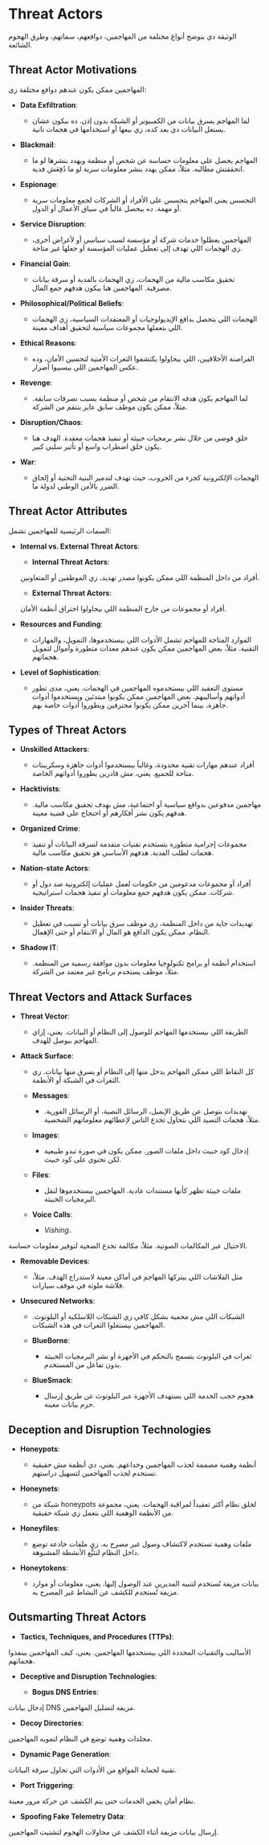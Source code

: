 # Threat Actors

الوثيقة دي بتوضح أنواع مختلفة من المهاجمين، دوافعهم، سماتهم، وطرق الهجوم الشائعة.

## Threat Actor Motivations

المهاجمين ممكن يكون عندهم دوافع مختلفة زي:

- **Data Exfiltration**:
  - لما المهاجم يسرق بيانات من الكمبيوتر أو الشبكة بدون إذن. ده بيكون عشان يستغل البيانات دي بعد كده، زي بيعها أو استخدامها في هجمات تانية.

- **Blackmail**:
  - المهاجم يحصل على معلومات حساسة عن شخص أو منظمة ويهدد بنشرها لو ما اتحققتش مطالبه. مثلاً، ممكن يهدد بنشر معلومات سرية لو ما دُفِعَش فدية.

- **Espionage**:
  - التجسس يعني المهاجم يتجسس على الأفراد أو الشركات لجمع معلومات سرية أو مهمة. ده بيحصل غالباً في سياق الأعمال أو الدول.

- **Service Disruption**:
  - المهاجمين يعطلوا خدمات شركة أو مؤسسة لسبب سياسي أو لأغراض أخرى، زي الهجمات اللي تهدف إلى تعطيل عمليات المؤسسة أو جعلها غير متاحة.

- **Financial Gain**:
  - تحقيق مكاسب مالية من الهجمات، زي الهجمات بالفدية أو سرقة بيانات مصرفية. المهاجمين هنا بيكون هدفهم جمع المال.

- **Philosophical/Political Beliefs**:
  - الهجمات اللي بتحصل بدافع الإيديولوجيات أو المعتقدات السياسية، زي الهجمات اللي بتعملها مجموعات سياسية لتحقيق أهداف معينة.

- **Ethical Reasons**:
  - القراصنة الأخلاقيين، اللي بيحاولوا يكتشفوا الثغرات الأمنية لتحسين الأمان، وده عكس المهاجمين اللي بيسببوا أضرار.

- **Revenge**:
  - لما المهاجم يكون هدفه الانتقام من شخص أو منظمة بسبب تصرفات سابقة. مثلاً، ممكن يكون موظف سابق عايز ينتقم من الشركة.

- **Disruption/Chaos**:
  - خلق فوضى من خلال نشر برمجيات خبيثة أو تنفيذ هجمات معقدة. الهدف هنا يكون خلق اضطراب واسع أو تأثير سلبي كبير.

- **War**:
  - الهجمات الإلكترونية كجزء من الحروب، حيث تهدف لتدمير البنية التحتية أو إلحاق الضرر بالأمن الوطني لدولة ما.

## Threat Actor Attributes

السمات الرئيسية للمهاجمين تشمل:

- **Internal vs. External Threat Actors**:
  - **Internal Threat Actors**:
  
  أفراد من داخل المنظمة اللي ممكن يكونوا مصدر تهديد، زي الموظفين أو المتعاونين.
  - **External Threat Actors**:
  
  أفراد أو مجموعات من خارج المنظمة اللي بيحاولوا اختراق أنظمة الأمان.

- **Resources and Funding**:
  - الموارد المتاحة للمهاجم تشمل الأدوات اللي بيستخدموها، التمويل، والمهارات التقنية. مثلاً، بعض المهاجمين ممكن يكون عندهم معدات متطورة وأموال لتمويل هجماتهم.

- **Level of Sophistication**:
  - مستوى التعقيد اللي بيستخدموه المهاجمين في الهجمات. يعني، مدى تطور أدواتهم وأساليبهم. بعض المهاجمين ممكن يكونوا مبتدئين ويستخدموا أدوات جاهزة، بينما آخرين ممكن يكونوا محترفين ويطوروا أدوات خاصة بهم.

## Types of Threat Actors

- **Unskilled Attackers**:
  - أفراد عندهم مهارات تقنية محدودة، وغالباً بيستخدموا أدوات جاهزة وسكريبتات متاحة للجميع. يعني، مش قادرين يطوروا أدواتهم الخاصة.

- **Hacktivists**:
  - مهاجمين مدفوعين بدوافع سياسية أو اجتماعية، مش بهدف تحقيق مكاسب مالية. هدفهم يكون نشر أفكارهم أو احتجاج على قضية معينة.

- **Organized Crime**:
  - مجموعات إجرامية متطورة بتستخدم تقنيات متقدمة لسرقة البيانات أو تنفيذ هجمات لطلب الفدية. هدفهم الأساسي هو تحقيق مكاسب مالية.

- **Nation-state Actors**:
  - أفراد أو مجموعات مدعومين من حكومات لعمل عمليات إلكترونية ضد دول أو شركات. ممكن يكون هدفهم جمع معلومات أو تنفيذ هجمات استراتيجية.

- **Insider Threats**:
  - تهديدات جاية من داخل المنظمة، زي موظف سرق بيانات أو تسبب في تعطيل النظام. ممكن يكون الدافع هو المال أو الانتقام أو حتى الإهمال.

- **Shadow IT**:
  - استخدام أنظمة أو برامج تكنولوجيا معلومات بدون موافقة رسمية من المنظمة. مثلاً، موظف يستخدم برنامج غير معتمد من الشركة.

## Threat Vectors and Attack Surfaces

- **Threat Vector**:
  - الطريقة اللي بيستخدمها المهاجم للوصول إلى النظام أو البيانات. يعني، إزاي المهاجم بيوصل للهدف.

- **Attack Surface**:
  - كل النقاط اللي ممكن المهاجم يدخل منها إلى النظام أو يسرق منها بيانات. زي الثغرات في الشبكة أو الأنظمة.

  - **Messages**:
    - تهديدات بتوصل عن طريق الإيميل، الرسائل النصية، أو الرسائل الفورية. مثلاً، هجمات التصيد اللي بتحاول تخدع الناس لإعطائهم معلوماتهم الشخصية.

  - **Images**:
    - إدخال كود خبيث داخل ملفات الصور. ممكن يكون في صورة تبدو طبيعية لكن تحتوي على كود خبيث.

  - **Files**:
    - ملفات خبيثة تظهر كأنها مستندات عادية. المهاجمين بيستخدموها لنقل البرمجيات الخبيثة.

  - **Voice Calls**:
    - *Vishing*،
    
 الاحتيال عبر المكالمات الصوتية. مثلاً، مكالمة تخدع الضحية لتوفير معلومات حساسة.

  - **Removable Devices**:
    - مثل الفلاشات اللي بيتركها المهاجم في أماكن معينة لاستدراج الهدف. مثلاً، فلاشة ملوثة في موقف سيارات.

  - **Unsecured Networks**:
    - الشبكات اللي مش محمية بشكل كافي زي الشبكات اللاسلكية أو البلوتوث. المهاجمين بيستغلوا الثغرات في هذه الشبكات.

    - **BlueBorne**:
      - ثغرات في البلوتوث بتسمح بالتحكم في الأجهزة أو نشر البرمجيات الخبيثة بدون تفاعل من المستخدم.

    - **BlueSmack**:
      - هجوم حجب الخدمة اللي يستهدف الأجهزة عبر البلوتوث عن طريق إرسال حزم بيانات معينة.

## Deception and Disruption Technologies

- **Honeypots**:
  - أنظمة وهمية مصممة لجذب المهاجمين وخداعهم. يعني، دي أنظمة مش حقيقية تستخدم لجذب المهاجمين لتسهيل دراستهم.

- **Honeynets**:
  - شبكة من honeypots لخلق نظام أكثر تعقيداً لمراقبة الهجمات. يعني، مجموعة من الأنظمة الوهمية اللي بتعمل زي شبكة حقيقية.

- **Honeyfiles**:
  - ملفات وهمية تستخدم لاكتشاف وصول غير مصرح به. زي ملفات خادعة توضع داخل النظام لتتبُّع الأنشطة المشبوهة.

- **Honeytokens**:
  - بيانات مزيفة تُستخدم لتنبيه المديرين عند الوصول إليها. يعني، معلومات أو موارد مزيفة تُستخدم للكشف عن النشاط غير المصرح به.

## Outsmarting Threat Actors

- **Tactics, Techniques, and Procedures (TTPs)**:
  
الأساليب والتقنيات المحددة اللي بيستخدمها المهاجمين. يعني، كيف المهاجمين بينفذوا هجماتهم.

- **Deceptive and Disruption Technologies**:


   - **Bogus DNS Entries**:

 إدخال بيانات DNS مزيفة لتضليل المهاجمين.
   - **Decoy Directories**:
  
 مجلدات وهمية توضع في النظام لتمويه المهاجمين.
   - **Dynamic Page Generation**:
  
 تقنية لحماية المواقع من الأدوات التي تحاول سرقة البيانات.
   - **Port Triggering**:
  
 نظام أمان يخفي الخدمات حتى يتم الكشف عن حركة مرور معينة.
   - **Spoofing Fake Telemetry Data**:
  
 إرسال بيانات مزيفة أثناء الكشف عن محاولات الهجوم لتشتيت المهاجمين.
